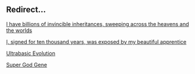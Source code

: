 ## Redirect...

[I have billions of invincible inheritances, sweeping across the heavens and the worlds](https://i0iu.github.io/0/618Dz)

[I, signed for ten thousand years, was exposed by my beautiful apprentice](https://i0iu.github.io/0/5nF45)

[Ultrabasic Evolution](https://i0iu.github.io/0/uLeVa)

[Super God Gene](https://i0iu.github.io/0/sGTYu)
